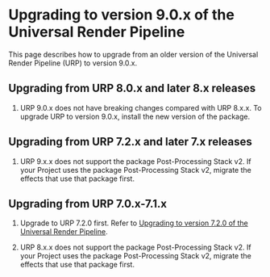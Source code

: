 # Upgrading to version 9.0.x of the Universal Render Pipeline

This page describes how to upgrade from an older version of the Universal Render Pipeline (URP) to version 9.0.x.

## Upgrading from URP 8.0.x and later 8.x releases

1. URP 9.0.x does not have breaking changes compared with URP 8.x.x. To upgrade URP to version 9.0.x, install the new version of the package.

## Upgrading from URP 7.2.x and later 7.x releases

1. URP 9.x.x does not support the package Post-Processing Stack v2. If your Project uses the package Post-Processing Stack v2, migrate the effects that use that package first.

## Upgrading from URP 7.0.x-7.1.x

1. Upgrade to URP 7.2.0 first. Refer to [Upgrading to version 7.2.0 of the Universal Render Pipeline](upgrade-guide-7-2-0.md).

2. URP 8.x.x does not support the package Post-Processing Stack v2. If your Project uses the package Post-Processing Stack v2, migrate the effects that use that package first.

